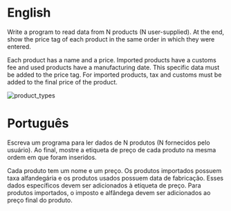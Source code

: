 # English
Write a program to read data from N products (N user-supplied). At the end, show the price tag of each product in the same order in which they were entered.

Each product has a name and a price. Imported products have a customs fee and used products have a manufacturing date. This specific data must be added to the price tag. For imported products, tax and customs must be added to the final price of the product.

![product_types](https://github.com/gabriel-asevedo/java-exercises/blob/main/Exercises/product_types/assets/product__types.png)

# Português
Escreva um programa para ler dados de N produtos (N fornecidos pelo usuário). Ao final, mostre a etiqueta de preço de cada produto na mesma ordem em que foram inseridos.

Cada produto tem um nome e um preço. Os produtos importados possuem taxa alfandegária e os produtos usados possuem data de fabricação. Esses dados específicos devem ser adicionados à etiqueta de preço. Para produtos importados, o imposto e alfândega devem ser adicionados ao preço final do produto.
